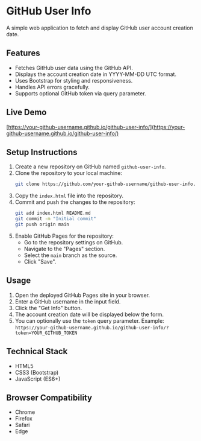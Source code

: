 # GitHub User Info

A simple web application to fetch and display GitHub user account creation date.

## Features

*   Fetches GitHub user data using the GitHub API.
*   Displays the account creation date in YYYY-MM-DD UTC format.
*   Uses Bootstrap for styling and responsiveness.
*   Handles API errors gracefully.
*   Supports optional GitHub token via query parameter.

## Live Demo

[https://your-github-username.github.io/github-user-info/](https://your-github-username.github.io/github-user-info/)

## Setup Instructions

1.  Create a new repository on GitHub named `github-user-info`.
2.  Clone the repository to your local machine:
    ```bash
    git clone https://github.com/your-github-username/github-user-info.git
    ```
3.  Copy the `index.html` file into the repository.
4.  Commit and push the changes to the repository:
    ```bash
    git add index.html README.md
    git commit -m "Initial commit"
    git push origin main
    ```
5.  Enable GitHub Pages for the repository:
    *   Go to the repository settings on GitHub.
    *   Navigate to the "Pages" section.
    *   Select the `main` branch as the source.
    *   Click "Save".

## Usage

1.  Open the deployed GitHub Pages site in your browser.
2.  Enter a GitHub username in the input field.
3.  Click the "Get Info" button.
4.  The account creation date will be displayed below the form.
5. You can optionally use the `token` query parameter. Example: `https://your-github-username.github.io/github-user-info/?token=YOUR_GITHUB_TOKEN`

## Technical Stack

*   HTML5
*   CSS3 (Bootstrap)
*   JavaScript (ES6+)

## Browser Compatibility

*   Chrome
*   Firefox
*   Safari
*   Edge